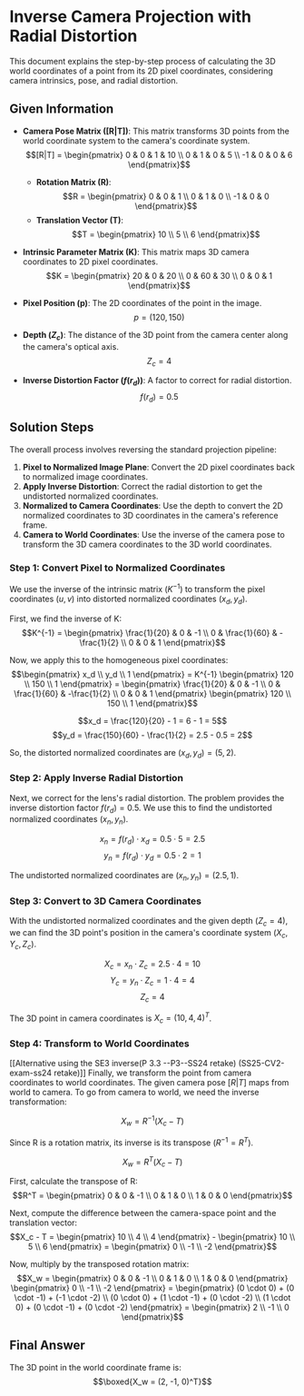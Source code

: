# Inverse Camera Projection with Radial Distortion

This document explains the step-by-step process of calculating the 3D world coordinates of a point from its 2D pixel coordinates, considering camera intrinsics, pose, and radial distortion.

## Given Information

- **Camera Pose Matrix ([R|T])**: This matrix transforms 3D points from the world coordinate system to the camera's coordinate system.
  $$[R|T] = \begin{pmatrix} 0 & 0 & 1 & 10 \\ 0 & 1 & 0 & 5 \\ -1 & 0 & 0 & 6 \end{pmatrix}$$
  - **Rotation Matrix (R)**:
    $$R = \begin{pmatrix} 0 & 0 & 1 \\ 0 & 1 & 0 \\ -1 & 0 & 0 \end{pmatrix}$$
  - **Translation Vector (T)**:
    $$T = \begin{pmatrix} 10 \\ 5 \\ 6 \end{pmatrix}$$

- **Intrinsic Parameter Matrix (K)**: This matrix maps 3D camera coordinates to 2D pixel coordinates.
  $$K = \begin{pmatrix} 20 & 0 & 20 \\ 0 & 60 & 30 \\ 0 & 0 & 1 \end{pmatrix}$$

- **Pixel Position (p)**: The 2D coordinates of the point in the image.
  $$p = (120, 150)$$

- **Depth ($Z_c$)**: The distance of the 3D point from the camera center along the camera's optical axis.
  $$Z_c = 4$$

- **Inverse Distortion Factor ($f(r_d)$)**: A factor to correct for radial distortion.
  $$f(r_d) = 0.5$$

## Solution Steps

The overall process involves reversing the standard projection pipeline:
1.  **Pixel to Normalized Image Plane**: Convert the 2D pixel coordinates back to normalized image coordinates.
2.  **Apply Inverse Distortion**: Correct the radial distortion to get the undistorted normalized coordinates.
3.  **Normalized to Camera Coordinates**: Use the depth to convert the 2D normalized coordinates to 3D coordinates in the camera's reference frame.
4.  **Camera to World Coordinates**: Use the inverse of the camera pose to transform the 3D camera coordinates to the 3D world coordinates.

### Step 1: Convert Pixel to Normalized Coordinates

We use the inverse of the intrinsic matrix ($K^{-1}$) to transform the pixel coordinates $(u, v)$ into distorted normalized coordinates $(x_d, y_d)$.

First, we find the inverse of K:
$$K^{-1} = \begin{pmatrix} \frac{1}{20} & 0 & -1 \\ 0 & \frac{1}{60} & -\frac{1}{2} \\ 0 & 0 & 1 \end{pmatrix}$$

Now, we apply this to the homogeneous pixel coordinates:
$$\begin{pmatrix} x_d \\ y_d \\ 1 \end{pmatrix} = K^{-1} \begin{pmatrix} 120 \\ 150 \\ 1 \end{pmatrix} = \begin{pmatrix} \frac{1}{20} & 0 & -1 \\ 0 & \frac{1}{60} & -\frac{1}{2} \\ 0 & 0 & 1 \end{pmatrix} \begin{pmatrix} 120 \\ 150 \\ 1 \end{pmatrix}$$

$$x_d = \frac{120}{20} - 1 = 6 - 1 = 5$$
$$y_d = \frac{150}{60} - \frac{1}{2} = 2.5 - 0.5 = 2$$

So, the distorted normalized coordinates are $(x_d, y_d) = (5, 2)$.

### Step 2: Apply Inverse Radial Distortion

Next, we correct for the lens's radial distortion. The problem provides the inverse distortion factor $f(r_d) = 0.5$. We use this to find the undistorted normalized coordinates $(x_n, y_n)$.

$$x_n = f(r_d) \cdot x_d = 0.5 \cdot 5 = 2.5$$
$$y_n = f(r_d) \cdot y_d = 0.5 \cdot 2 = 1$$

The undistorted normalized coordinates are $(x_n, y_n) = (2.5, 1)$.

### Step 3: Convert to 3D Camera Coordinates

With the undistorted normalized coordinates and the given depth ($Z_c = 4$), we can find the 3D point's position in the camera's coordinate system $(X_c, Y_c, Z_c)$.

$$X_c = x_n \cdot Z_c = 2.5 \cdot 4 = 10$$
$$Y_c = y_n \cdot Z_c = 1 \cdot 4 = 4$$
$$Z_c = 4$$

The 3D point in camera coordinates is $X_c = (10, 4, 4)^T$.

### Step 4: Transform to World Coordinates
[[Alternative using the SE3 inverse(P 3.3 --P3--SS24 retake) (SS25-CV2-exam-ss24 retake)]]
Finally, we transform the point from camera coordinates to world coordinates. The given camera pose $[R|T]$ maps from world to camera. To go from camera to world, we need the inverse transformation:

$$X_w = R^{-1}(X_c - T)$$

Since R is a rotation matrix, its inverse is its transpose ($R^{-1} = R^T$).

$$X_w = R^T(X_c - T)$$

First, calculate the transpose of R:
$$R^T = \begin{pmatrix} 0 & 0 & -1 \\ 0 & 1 & 0 \\ 1 & 0 & 0 \end{pmatrix}$$

Next, compute the difference between the camera-space point and the translation vector:
$$X_c - T = \begin{pmatrix} 10 \\ 4 \\ 4 \end{pmatrix} - \begin{pmatrix} 10 \\ 5 \\ 6 \end{pmatrix} = \begin{pmatrix} 0 \\ -1 \\ -2 \end{pmatrix}$$

Now, multiply by the transposed rotation matrix:
$$X_w = \begin{pmatrix} 0 & 0 & -1 \\ 0 & 1 & 0 \\ 1 & 0 & 0 \end{pmatrix} \begin{pmatrix} 0 \\ -1 \\ -2 \end{pmatrix} = \begin{pmatrix} (0 \cdot 0) + (0 \cdot -1) + (-1 \cdot -2) \\ (0 \cdot 0) + (1 \cdot -1) + (0 \cdot -2) \\ (1 \cdot 0) + (0 \cdot -1) + (0 \cdot -2) \end{pmatrix} = \begin{pmatrix} 2 \\ -1 \\ 0 \end{pmatrix}$$

## Final Answer

The 3D point in the world coordinate frame is:
$$\boxed{X_w = (2, -1, 0)^T}$$